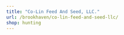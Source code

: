 ```yaml
---
title: "Co-Lin Feed And Seed, LLC."
url: /brookhaven/co-lin-feed-and-seed-llc/
shop: hunting
---
```

